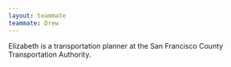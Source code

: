 ```yaml
---
layout: teammate
teammate: Drew
---
```



Elizabeth is a transportation planner at the San Francisco County Transportation Authority.